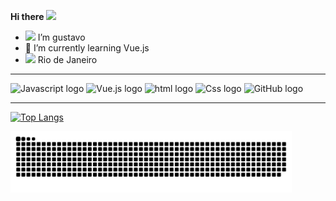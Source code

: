 
**Hi there**
<img src= "https://pa1.narvii.com/6536/5b0a65e65edb780cee3cfdf16aa0e497246b2400_00.gif" width="40"/>
- <img src= "https://images.emojiterra.com/google/android-11/128px/1f468-1f4bb.png" width="20"/> I’m gustavo
- 🌱 I’m currently learning Vue.js
- <img src= "https://iconmonstr.com/wp-content/g/gd/makefg.php?i=../assets/preview/2013/png/iconmonstr-location-28.png&r=0&g=0&b=0" width="20"/> Rio de Janeiro
 
 ---

  <img src="https://img.shields.io/badge/JavaScript-323330?style=for-the-badge&logo=javascript&logoColor=F7DF1E" alt="Javascript logo" /> <img src="https://img.shields.io/badge/Vue.js-35495E?style=for-the-badge&logo=vuedotjs&logoColor=4FC08D" alt="Vue.js logo" /> <img src="https://img.shields.io/badge/HTML5-E34F26?style=for-the-badge&logo=html5&logoColor=white" alt="html logo" /> <img src="https://img.shields.io/badge/CSS3-1572B6?style=for-the-badge&logo=css3&logoColor=white" alt="Css logo" /> <img src="https://img.shields.io/badge/Git-F05032?style=for-the-badge&logo=git&logoColor=white" alt="GitHub logo" />
  
  ---
   [![Top Langs](https://github-readme-stats.vercel.app/api/top-langs/?username=gusttavojt&layout=compact)](https://github.com/gusttavojt/github-readme-stats)
  
<img src="https://raw.githubusercontent.com/Platane/snk/output/github-contribution-grid-snake.svg" width="450"/>
